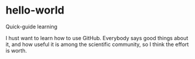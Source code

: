 # hello-world
Quick-guide learning

I hust want to learn how to use GitHub. Everybody says good things about it, and how useful it is among the scientific community, so I think the effort is worth.

